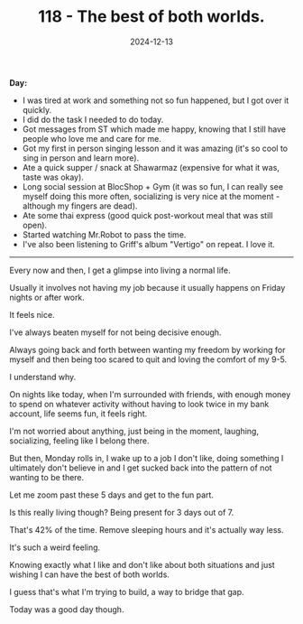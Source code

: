﻿---
title: 118 - The best of both worlds.
date: 2024-12-13
categories: ["daily"]
tags: posts

---
**Day:** 

- I was tired at work and something not so fun happened, but I got over it quickly.
- I did do the task I needed to do today.
- Got messages from ST which made me happy, knowing that I still have people who love me and care for me.
- Got my first in person singing lesson and it was amazing (it's so cool to sing in person and learn more).
- Ate a quick supper / snack at Shawarmaz (expensive for what it was, taste was okay).
- Long social session at BlocShop + Gym (it was so fun, I can really see myself doing this more often, socializing is very nice at the moment - although my fingers are dead).
- Ate some thai express (good quick post-workout meal that was still open).
- Started watching Mr.Robot to pass the time.
- I've also been listening to Griff's album "Vertigo" on repeat. I love it.
---
Every now and then, I get a glimpse into living a normal life.

Usually it involves not having my job because it usually happens on Friday nights or after work.

It feels nice.

I've always beaten myself for not being decisive enough.

Always going back and forth between wanting my freedom by working for myself and then being too scared to quit and loving the comfort of my 9-5.

I understand why.

On nights like today, when I'm surrounded with friends, with enough money to spend on whatever activity without having to look twice in my bank account, life seems fun, it feels right.

I'm not worried about anything, just being in the moment, laughing, socializing, feeling like I belong there.

But then, Monday rolls in, I wake up to a job I don't like, doing something I ultimately don't believe in and I get sucked back into the pattern of not wanting to be there.

Let me zoom past these 5 days and get to the fun part.

Is this really living though? Being present for 3 days out of 7.

That's 42% of the time. Remove sleeping hours and it's actually way less.

It's such a weird feeling.

Knowing exactly what I like and don't like about both situations and just wishing I can have the best of both worlds.

I guess that's what I'm trying to build, a way to bridge that gap.

Today was a good day though.
